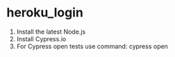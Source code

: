 # heroku_login
1. Install the latest Node.js
2. Install Cypress.io
3. For Cypress open tests use command: cypress open
